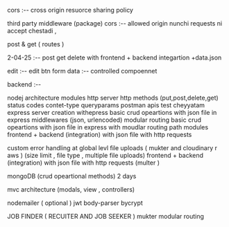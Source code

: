cors :--
cross origin resuorce sharing policy

third party middleware (package)
cors :-- allowed origin  nunchi requests ni accept chestadi , 

post & get ( routes )



2-04-25 :--
post get delete with frontend + backend integartion +data.json

edit :-- edit btn form data :-- controlled compoennet 



backend :--

nodej architecture
modules
http server
http methods (put,post,delete,get)
status codes
contet-type
queryparams
postman apis test cheyyatam 
express
server creation withepress
basic crud opeartions with json file in express
middlewares (json, urlencoded)
modular routing
basic crud opeartions with json file in express with moudlar routing
path modules
frontend + backend (integration) with json file with http requests


custom error handling at global levl
file uploads ( mukter and cloudinary r aws )  (size limit , file type , multiple file uploads)
frontend + backend (integration) with json file with http requests (multer )

mongoDB (crud opeartional methods)
2 days

mvc architecture (modals, view , controllers)

nodemailer ( optional )
jwt
body-parser
bycrypt



JOB FINDER ( RECUITER AND JOB SEEKER ) mukter modular routing

